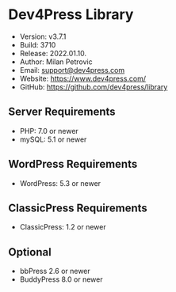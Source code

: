 # Dev4Press Library

* Version: v3.7.1
* Build:   3710
* Release: 2022.01.10.
* Author:  Milan Petrovic
* Email:   support@dev4press.com
* Website: https://www.dev4press.com/
* GitHub:  https://github.com/dev4press/library

## Server Requirements

* PHP: 7.0 or newer
* mySQL: 5.1 or newer

## WordPress Requirements

* WordPress: 5.3 or newer

## ClassicPress Requirements

* ClassicPress: 1.2 or newer

## Optional

* bbPress 2.6 or newer
* BuddyPress 8.0 or newer
